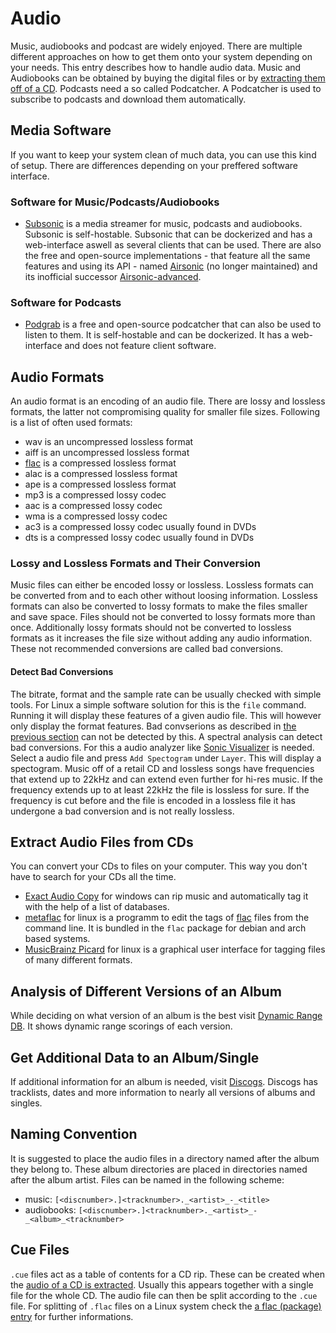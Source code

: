 # Audio

Music, audiobooks and podcast are widely enjoyed.
There are multiple different approaches on how to get them onto your system
depending on your needs.
This entry describes how to handle audio data.
Music and Audiobooks can be obtained by buying the digital files or by
[extracting them off of a CD](#extract-audio-files-from-cds).
Podcasts need a so called Podcatcher.
A Podcatcher is used to subscribe to podcasts and download them automatically.

## Media Software

If you want to keep your system clean of much data, you can use this kind of
setup.
There are differences depending on your preffered software interface.

### Software for Music/Podcasts/Audiobooks

- [Subsonic](./subsonic.md) is a media streamer for music, podcasts and
  audiobooks.
  Subsonic is self-hostable.
  Subsonic that can be dockerized and has a web-interface aswell as several
  clients that can be used.
  There are also the free and open-source implementations - that feature all the
  same features and using its API - named [Airsonic](./airsonic.md) (no longer
  maintained) and its inofficial successor [Airsonic-advanced](./airsonic.md).

### Software for Podcasts

- [Podgrab](./podgrab.md) is a free and open-source podcatcher that can also be
  used to listen to them.
  It is self-hostable and can be dockerized.
  It has a web-interface and does not feature client software.

## Audio Formats

An audio format is an encoding of an audio file.
There are lossy and lossless formats, the latter not compromising quality for
smaller file sizes.
Following is a list of often used formats:

- wav is an uncompressed lossless format
- aiff is an uncompressed lossless format
- [flac](./flac_(codec).md) is a compressed lossless format
- alac is a compressed lossless format
- ape is a compressed lossless format
- mp3 is a compressed lossy codec
- aac is a compressed lossy codec
- wma is a compressed lossy codec
- ac3 is a compressed lossy codec usually found in DVDs
- dts is a compressed lossy codec usually found in DVDs

### Lossy and Lossless Formats and Their Conversion

Music files can either be encoded lossy or lossless.
Lossless formats can be converted from and to each other without loosing
information.
Lossless formats can also be converted to lossy formats to make the files
smaller and save space.
Files should not be converted to lossy formats more than once.
Additionally lossy formats should not be converted to lossless formats as it
increases the file size without adding any audio information.
These not recommended conversions are called bad conversions.

#### Detect Bad Conversions

The bitrate, format and the sample rate can be usually checked with simple
tools.
For Linux a simple software solution for this is the `file` command.
Running it will display these features of a given audio file.
This will however only display the format features.
Bad convserions as described in
[the previous section](#lossy-and-lossless-formats-and-their-conversion) can not
be detected by this.
A spectral analysis can detect bad conversions.
For this a audio analyzer like
[Sonic Visualizer](https://www.sonicvisualiser.org/) is needed.
Select a audio file and press `Add Spectogram` under `Layer`.
This will display a spectogram.
Music off of a retail CD and lossless songs have frequencies that extend up to
22kHz and can extend even further for hi-res music.
If the frequency extends up to at least 22kHz the file is lossless for sure.
If the frequency is cut before and the file is encoded in a lossless file it has
undergone a bad conversion and is not really lossless.

## Extract Audio Files from CDs

You can convert your CDs to files on your computer.
This way you don't have to search for your CDs all the time.

- [Exact Audio Copy](https://www.exactaudiocopy.de) for windows can rip music
  and automatically tag it with the help of a list of databases.
- [metaflac](./linux/flac_(package).md) for linux is a programm
  to edit the tags of [flac](./flac_(codec).md) files from the command line.
  It is bundled in the `flac` package for debian and arch based systems.
- [MusicBrainz Picard](./picard.md) for linux is a
  graphical user interface for tagging files of many different formats.

## Analysis of Different Versions of an Album

While deciding on what version of an album is the best visit
[Dynamic Range DB](https://dr.loudness-war.info).
It shows dynamic range scorings of each version.

## Get Additional Data to an Album/Single

If additional information for an album is needed, visit
[Discogs](https://www.discogs.com).
Discogs has tracklists, dates and more information to nearly all versions of
albums and singles.

## Naming Convention

It is suggested to place the audio files in a directory named after the album they
belong to.
These album directories are placed in directories named after the album artist.
Files can be named in the following scheme:

- music: `[<discnumber>.]<tracknumber>._<artist>_-_<title>`
- audiobooks: `[<discnumber>.]<tracknumber>._<artist>_-_<album>_<tracknumber>`

## Cue Files

`.cue` files act as a table of contents for a CD rip.
These can be created when the
[audio of a CD is extracted](#extract-audio-files-from-cds).
Usually this appears together with a single file for the whole CD.
The audio file can then be split according to the `.cue` file.
For splitting of `.flac` files on a Linux system check the
[a flac (package) entry](/wiki/linux/flac_(package).md#splitting-flac-file-according-to-cue-file)
for further informations.
